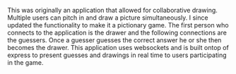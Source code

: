 
 This was originally an application that allowed for collaborative drawing. Multiple users can pitch in and draw a picture simultaneously. 
 I since updated the functionality to make it a pictionary game. The first person who connects to the application is the drawer
 and the following connections are the guessers. Once a guesser guesses the correct answer he or she then becomes the drawer. 
 This application uses websockets and is built ontop of express to present guesses and drawings in real time to users participating in the game. 